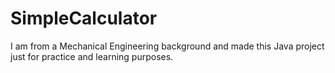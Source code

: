 # SimpleCalculator
 I am from a Mechanical Engineering background and made this Java project just for practice and learning purposes.

